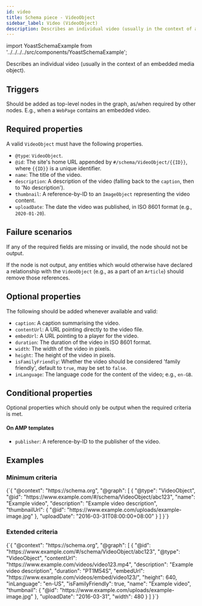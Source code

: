 ```yaml
---
id: video
title: Schema piece - VideoObject
sidebar_label: Video (VideoObject)
description: Describes an individual video (usually in the context of an embedded media object).
---
```

import YoastSchemaExample from '../../../../src/components/YoastSchemaExample';

Describes an individual video (usually in the context of an embedded media object).

## Triggers
Should be added as top-level nodes in the graph, as/when required by other nodes. E.g., when a `WebPage` contains an embedded video.

## Required properties
A valid `VideoObject` must have the following properties.

* `@type`: `VideoObject`.
* `@id`: The site's home URL appended by `#/schema/VideoObject/{{ID}}`, where `{{ID}}` is a unique identifier.
* `name`: The title of the video.
* `description`: A description of the video (falling back to the `caption`, then to 'No description').
* `thumbnail`: A reference-by-ID to an `ImageObject` representing the video content.
* `uploadDate`: The date the video was published, in ISO 8601 format (e.g., `2020-01-20`).

## Failure scenarios
If any of the required fields are missing or invalid, the node should not be output.

If the node is not output, any entities which would otherwise have declared a relationship with the `VideoObject` (e.g., as a part of an `Article`) should remove those references.

## Optional properties
The following should be added whenever available and valid:

* `caption`: A caption summarising the video.
* `contentUrl`: A URL pointing directly to the video file.
* `embedUrl`: A URL pointing to a player for the video.
* `duration`: The duration of the video in ISO 8601 format.
* `width`: The width of the video in pixels.
* `height`: The height of the video in pixels.
* `isFamilyFriendly`: Whether the video should be considered 'family friendly', default to `true`, may be set to `false`.
* `inLanguage`: The language code for the content of the video; e.g., `en-GB`.

## Conditional properties
Optional properties which should only be output when the required criteria is met.

#### On AMP templates
* `publisher`: A reference-by-ID to the publisher of the video.

## Examples

### Minimum criteria

<YoastSchemaExample>
{`{
      "@context": "https://schema.org",
      "@graph": [
          {
              "@type": "VideoObject",
              "@id": "https://www.example.com/#/schema/VideoObject/abc123",
              "name": "Example video",
              "description": "Example video description",
              "thumbnailUrl": {
                  "@id": "https://www.example.com/uploads/example-image.jpg"
              },
              "uploadDate": "2016-03-31T08:00:00+08:00"
          }
      ]
  }`}
</YoastSchemaExample>

### Extended criteria

<YoastSchemaExample>
{`{
      "@context": "https://schema.org",
      "@graph": [
          {
              "@id": "https://www.example.com/#/schema/VideoObject/abc123",
              "@type": "VideoObject",
              "contentUrl": "https://www.example.com/videos/video123.mp4",
              "description": "Example video description",
              "duration": "PT1M54S",
              "embedUrl": "https://www.example.com/videos/embed/video123/",
              "height": 640,
              "inLanguage": "en-US",
              "isFamilyFriendly": true,
              "name": "Example video",
              "thumbnail": {
                  "@id": "https://www.example.com/uploads/example-image.jpg"
              },
              "uploadDate": "2016-03-31",
              "width": 480
          }
      ]
  }`}
</YoastSchemaExample>
